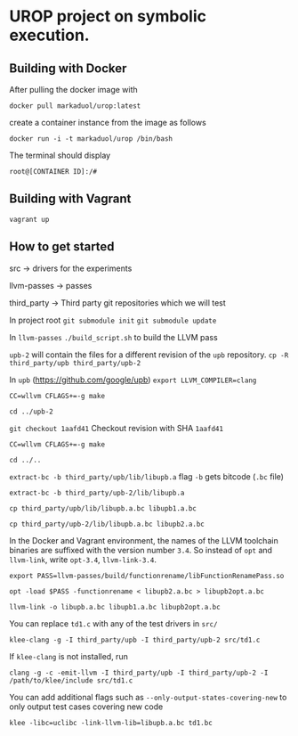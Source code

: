 # UROP project on symbolic execution.

## Building with Docker

After pulling the docker image with

`docker pull markaduol/urop:latest`

create a container instance from the image as follows

`docker run -i -t markaduol/urop /bin/bash`

The terminal should display

`root@[CONTAINER ID]:/#`


## Building with Vagrant

`vagrant up`

## How to get started

src -> drivers for the experiments

llvm-passes -> passes

third_party -> Third party git repositories which we will test

In project root
  `git submodule init`
  `git submodule update`

In `llvm-passes`
  `./build_script.sh` to build the LLVM pass

`upb-2` will contain the files for a different revision of the `upb` repository.
`cp -R third_party/upb third_party/upb-2`

In `upb` (https://github.com/google/upb)
  `export LLVM_COMPILER=clang`
  
  `CC=wllvm CFLAGS+=-g make`

  `cd ../upb-2`

  `git checkout 1aafd41` Checkout revision with SHA `1aafd41`

  `CC=wllvm CFLAGS+=-g make`

  `cd ../..`

  `extract-bc -b third_party/upb/lib/libupb.a` flag `-b` gets bitcode (`.bc` file)

  `extract-bc -b third_party/upb-2/lib/libupb.a`

  `cp third_party/upb/lib/libupb.a.bc libupb1.a.bc`

  `cp third_party/upb-2/lib/libupb.a.bc libupb2.a.bc`

In the Docker and Vagrant environment, the names of the LLVM toolchain binaries are suffixed with the version number `3.4`. So instead of `opt` and `llvm-link`, write `opt-3.4`, `llvm-link-3.4`.

  `export PASS=llvm-passes/build/functionrename/libFunctionRenamePass.so`

  `opt -load $PASS -functionrename < libupb2.a.bc > libupb2opt.a.bc`

  `llvm-link -o libupb.a.bc libupb1.a.bc libupb2opt.a.bc`

You can replace `td1.c` with any of the test drivers in `src/`

  `klee-clang -g -I third_party/upb -I third_party/upb-2 src/td1.c`

If `klee-clang` is not installed, run

  `clang -g -c -emit-llvm -I third_party/upb -I third_party/upb-2 -I /path/to/klee/include src/td1.c`

You can add additional flags such as `--only-output-states-covering-new` to only output test cases covering new code

  `klee -libc=uclibc -link-llvm-lib=libupb.a.bc td1.bc`
